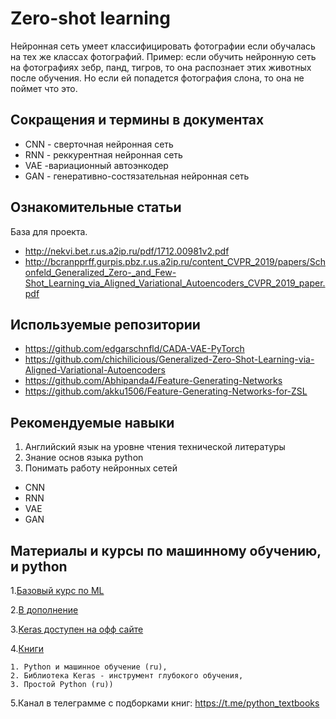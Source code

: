 # Zero-shot learning
Нейронная сеть умеет классифицировать фотографии если обучалась на тех же классах фотографий.
Пример: если обучить нейронную сеть на фотографиях зебр, панд, тигров, то она распознает этих животных после обучения. Но если ей попадется фотография слона, то она не поймет что это.
## Сокращения и термины в документах
 * CNN - сверточная нейронная сеть
 * RNN - реккурентная нейронная сеть
 * VAE -вариационный автоэнкодер
 * GAN - генеративно-состязательная нейронная сеть
## Ознакомительные статьи
База для проекта.
- http://nekvi.bet.r.us.a2ip.ru/pdf/1712.00981v2.pdf
- http://bcranpprff.gurpis.pbz.r.us.a2ip.ru/content_CVPR_2019/papers/Schonfeld_Generalized_Zero-_and_Few-Shot_Learning_via_Aligned_Variational_Autoencoders_CVPR_2019_paper.pdf

## Используемые репозитории
- https://github.com/edgarschnfld/CADA-VAE-PyTorch
- https://github.com/chichilicious/Generalized-Zero-Shot-Learning-via-Aligned-Variational-Autoencoders
- https://github.com/Abhipanda4/Feature-Generating-Networks
- https://github.com/akku1506/Feature-Generating-Networks-for-ZSL

## Рекомендуемые навыки
1. Английский язык на уровне чтения технической литературы
2. Знание основ языка python
3. Понимать работу нейронных сетей
 * CNN
 * RNN
 * VAE
 * GAN

## Материалы и курсы по машинному обучению, и python
1.[Базовый курс по  ML](https://www.coursera.org/learn/machine-learning)

2.[В дополнение](http://www.dataschool.io/15-hours-of-expert-machine-learning-videos/)

3.[Keras доступен на офф сайте](https://keras.io/getting-started/sequential-model-guide/)

4.[Книги](https://drive.google.com/drive/folders/1ngisRbvktPKkRaX4pzQs9a6o_WIUubDi?usp=sharing)

	1. Python и машинное обучение (ru),
	2. Библиотека Keras - инструмент глубокого обучения,
	3. Простой Python (ru)) 

5.Канал в телеграмме с подборками книг: https://t.me/python_textbooks
